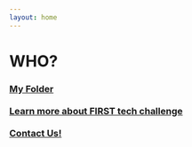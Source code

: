 ```yaml
---
layout: home
---
```

<div class="logo-box">
	<h1>WHO?</h1>
</div>
<div class="information">
	<h3>
	<a href="fsxwa.zip">
    My Folder
</a>
	<br>
	<br>
	<a href="https://www.firstinspires.org/robotics/ftc" target="_blank">Learn more about FIRST tech challenge</a>
	<br>
	<br>
	<A HREF="mailto:7sigmarobotics@gmail.com?&Subject=7%20sigma%20robotics%20Q%26A%20inquiry%20who">Contact Us!</A>
	</h3>
</div>
